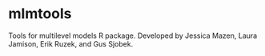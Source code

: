 # mlmtools
Tools for multilevel models R package. Developed by Jessica Mazen, Laura Jamison, Erik Ruzek, and Gus Sjobek.

